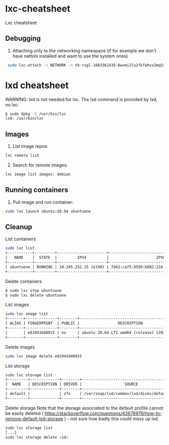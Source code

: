 # lxc-cheatsheet
Lxc cheatsheet

## Debugging
1. Attaching only to the networking namespace (if for example we don't have nettols installed and want to use the system ones)

```sh
 sudo lxc-attach -s NETWORK -n tb-rugl-1603361435-6wvmi2lu2fkfwhsx3mq5snb6v4 -- iptables -nvLn
```

# lxd cheatsheet
WARNING: lxd is not needed for lxc. 
The lxd command is provided by lxd, no lxc:

```sh
$ sudo dpkg -S /usr/bin/lxc
lxd: /usr/bin/lxc
```
## Images
1. List image repos:

  ```sh
  lxc remote list
  ```
2. Search for remote images:

  ```sh
  lxc image list images: debian
  ```


## Running containers
1. Pull image and run container:

  ```sh
  sudo lxc launch ubuntu:20.04 ubuntuone
  ```
## Cleanup
List containers

```sh
sudo lxc list
+-----------+---------+----------------------+-----------------------------------------------+-----------+-----------+
|   NAME    |  STATE  |         IPV4         |                     IPV6                      |   TYPE    | SNAPSHOTS |
+-----------+---------+----------------------+-----------------------------------------------+-----------+-----------+
| ubuntuone | RUNNING | 10.245.252.15 (eth0) | fd42:ca75:8599:b882:216:3eff:fe71:5975 (eth0) | CONTAINER | 0         |
+-----------+---------+----------------------+-----------------------------------------------+-----------+-----------+

```
Delete containers

```sh
$ sudo lxc stop ubuntuone
$ sudo lxc delete ubuntuone

```
List images


```sh
sudo lxc image list
+-------+--------------+--------+---------------------------------------------+--------------+-----------+----------+-------------------------------+
| ALIAS | FINGERPRINT  | PUBLIC |                 DESCRIPTION                 | ARCHITECTURE |   TYPE    |   SIZE   |          UPLOAD DATE          |
+-------+--------------+--------+---------------------------------------------+--------------+-----------+----------+-------------------------------+
|       | e81943d40915 | no     | ubuntu 20.04 LTS amd64 (release) (20201014) | x86_64       | CONTAINER | 357.24MB | Oct 26, 2020 at 10:13am (UTC) |
+-------+--------------+--------+---------------------------------------------+--------------+-----------+----------+-------------------------------+
```
Delete images


```sh
sudo lxc image delete e81943d40915
```
List storage


```sh
sudo lxc storage list
+---------+-------------+--------+--------------------------------------------+---------+
|  NAME   | DESCRIPTION | DRIVER |                   SOURCE                   | USED BY |
+---------+-------------+--------+--------------------------------------------+---------+
| default |             | zfs    | /var/snap/lxd/common/lxd/disks/default.img | 1       |
+---------+-------------+--------+--------------------------------------------+---------+

```
Delete storage
Note that the storage associated to the default profile cannot be easily deleted ( https://stackoverflow.com/questions/42678979/how-to-remove-default-lxd-storage ) - not sure how badly this could mess up lxd.

```sh
sudo lxc storage list
[...]
sudo lxc storage delete <id>
```
